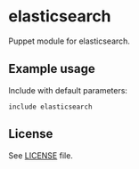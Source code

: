 # elasticsearch

Puppet module for elasticsearch.

## Example usage

Include with default parameters:
```
include elasticsearch
```

## License

See [LICENSE](LICENSE) file.
